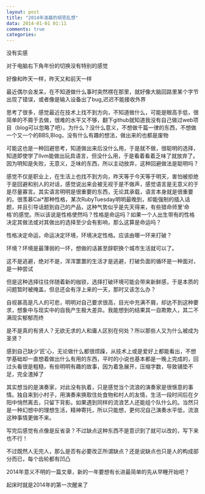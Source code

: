 ```yaml
---
layout: post
title: "2014年凌晨的胡思乱想"
data: 2014-01-01 01:11
comments: true
categories:
---
```


没有实感

对于电脑右下角年份的切换没有特别的感觉

好像和昨天一样，昨天又和前天一样

最近偶尔会发呆，在不知道做什么事时突然楞在那里，就好像大脑回路里某个字节出现了错误，或者像是输入设备出了bug,迟迟不能接收外界

思考了很多，感觉最近在技术上找不到方向，不知道做什么，可能是眼高手低，很简单的不屑于去做，很难的水平又不够，翻下github就知道我没有自己做过web项目（blog可以忽略了吧）。为什么？没什么意义，不想做千篇一律的东西，不想做一个又一个的BBS,Blog，没有什么有趣的想法，做出来的也都是废物

可能这也是一种回避思考，知道做出来后没什么用，于是就不做，很聪明的选择，知道即使学了llvm能做出玩具语言，但没什么用，于是看着看着乏味了就放弃了。因为明知是失败，无意义，乏味的东西，所以主动放弃，这种回避做法是聪明吗？

感觉不仅是职业上，在生活上也找不到方向，昨天等于今天等于明天，害怕被拒绝于是回避和别人的对话，感觉说出来会被无视于是不做声，感觉语言是无意义的于是尽量寡言。其实语言明明是很重要的东西，无论其承载，语言本身就是很重要的。很羡慕Cai*那种性格，某次RubyTuesday明明最晚到，却能强制的插入话题，并且引导话题到自己的产品，这种气势似乎是先天得来，有些猎命师里‘命格’的感觉。所以该说是性格使然吗？性格是命运吗？如果一个人出生带有的性格决定其做法或对其做出的选择至少会有影响，那么这算是命运吗？

性格决定命运，命运决定环境，环境决定性格。应该由哪一环来打破？

环境？环境是最薄弱的一环，想做的话甚至辞职换个城市生活就可以了。

这不是逃避，绝对不是，浑浑噩噩的生活才是逃避，打破负面的循环是一种面对，是一种尝试

但是这种选择往往伴随着新的枷锁，选择打破环境可能会带来新鲜感，于是本质的问题暂时被掩盖，但总还会有浮上来的一天，那时又该怎么办？

自视甚高是凡人的可悲，明明对自己要求很高，目光中充满不屑，却达不到这种要求，想象中与现实中的自我产生极大差异。我能想到的结果其一自欺欺人，其二不满现实郁郁而终

是不是真的有贤人？无欲无求的人和庸人区别在何处？所以那些人又为什么被成为圣贤？

感到自己缺少‘匠’心，无论做什么都很烦躁，从技术上或是爱好上都能看出，不想学基础却一直想着做出什么有用的东西，平时的小说也基本都是一晚上完成的，回过头看很是粗糙，有些明明有趣的故事，因为着急展开，压缩字数，导致铺垫不足，完全渣掉了

其实想当的是演奏家，对此没有执着，只是感觉当个流浪的演奏家是很惬意的事情。独自来到小村子，用演奏来换取住处食物和村人的友情，生活一段时间后在夕阳中悄然离去，只留下背影。如果遇到同样的流浪艺人还能组个队什么的。当然只是一种幻想中的理想生活，精神寄托，所以只能想，更何况自己演奏水平低，流浪这种事情更做不来。

写完后感觉有点像是反省录？不过缺点这种东西不是意识到了就可以改的，写下来也不行！

不过既然人无完人，那么是否有必要改正所谓缺点？还是说缺点也只是人的构成部分而已，每个齿轮都有凹凸

2014年意义不明的一篇文章，新的一年要想有长进最简单的先从早睡开始吧？

起床时就是2014年的第一次醒来了
